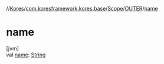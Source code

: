 //[Kores](../../../../index.md)/[com.koresframework.kores.base](../../index.md)/[Scope](../index.md)/[OUTER](index.md)/[name](name.md)

# name

[jvm]\
val [name](name.md): [String](https://kotlinlang.org/api/latest/jvm/stdlib/kotlin/-string/index.html)
